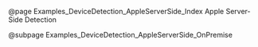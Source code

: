@page Examples_DeviceDetection_AppleServerSide_Index Apple Server-Side Detection

@subpage Examples_DeviceDetection_AppleServerSide_OnPremise